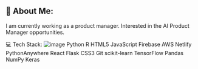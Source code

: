 ## 💫 About Me:
I am currently working as a product manager. 
Interested in the AI Product Manager opportunities.

💻 Tech Stack:
![image](https://github.com/user-attachments/assets/8bf5efea-9487-44d7-8b8c-fb7b670cb122)
Python R HTML5 JavaScript Firebase AWS Netlify PythonAnywhere React Flask CSS3 Git scikit-learn TensorFlow Pandas NumPy Keras
<!--
**Sanjayh1/Sanjayh1** is a ✨ _special_ ✨ repository because its `README.md` (this file) appears on your GitHub profile.

Here are some ideas to get you started:

- 🔭 I’m currently working on ...
- 🌱 I’m currently learning ...
- 👯 I’m looking to collaborate on ...
- 🤔 I’m looking for help with ...
- 💬 Ask me about ...
- 📫 How to reach me: ...
- 😄 Pronouns: ...
- ⚡ Fun fact: ...
-->

